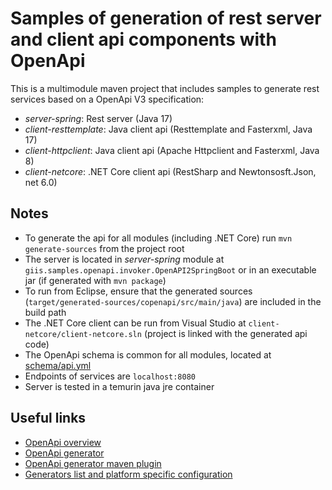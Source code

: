 # Samples of generation of rest server and client api components with OpenApi 

This is a multimodule maven project that includes samples to generate rest services 
based on a OpenApi V3 specification:

- *server-spring*: Rest server (Java 17)
- *client-resttemplate*: Java client api (Resttemplate and Fasterxml, Java 17)
- *client-httpclient*: Java client api (Apache Httpclient and Fasterxml, Java 8)
- *client-netcore*: .NET Core client api (RestSharp and Newtonsosft.Json, net 6.0)

## Notes
- To generate the api for all modules (including .NET Core) run `mvn generate-sources` from the project root
- The server is located in *server-spring* module at `giis.samples.openapi.invoker.OpenAPI2SpringBoot` or in an executable jar (if generated with `mvn package`)
- To run from Eclipse, ensure that the generated sources (`target/generated-sources/copenapi/src/main/java`) are included in the build path
- The .NET Core client can be run from Visual Studio at `client-netcore/client-netcore.sln` (project is linked with the generated api code)
- The OpenApi schema is common for all modules, located at [schema/api.yml](schema/api.yml)
- Endpoints of services are `localhost:8080`
- Server is tested in a temurin java jre container

## Useful links
- [OpenApi overview](https://swagger.io/docs/specification/about/)
- [OpenApi generator](https://github.com/OpenAPITools/openapi-generator)
- [OpenApi generator maven plugin](https://github.com/OpenAPITools/openapi-generator/tree/master/modules/openapi-generator-maven-plugin)
- [Generators list and platform specific configuration](https://openapi-generator.tech/docs/generators/)
